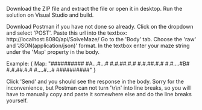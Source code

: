 Download the ZIP file and extract the file or open it in desktop.
Run the solution on Visual Studio and build.

Download Postman if you have not done so already.
Click on the dropdown and select 'POST'.
Paste this url into the textbox: http://localhost:8080/api/SolveMaze/
Go to the 'Body' tab.
Choose the 'raw' and 'JSON(application/json)' format.
In the textbox enter your maze string under the 'Map' property in the body. 

Example: { Map: 
             "##########
              #A...#...#
              #.#.##.#.#
              #.#.##.#.#
              #.#....#B#
              #.#.##.#.#
              #....#...#
              ##########"
         }
         
Click 'Send' and you should see the response in the body. 
Sorry for the inconvenience, but Postman can not turn '\r\n' into line breaks, so you will have to manually copy and paste it somewhere else and do the line breaks yourself. 
